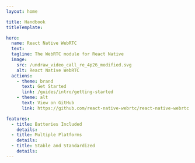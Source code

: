 ```yaml
---
layout: home

title: Handbook
titleTemplate: 

hero:
  name: React Native WebRTC
  text: 
  tagline: The WebRTC module for React Native
  image:
    src: /undraw_video_call_re_4p26_modified.svg
    alt: React Native WebRTC
  actions:
    - theme: brand
      text: Get Started
      link: /guides/intro/getting-started
    - theme: alt
      text: View on GitHub
      link: https://github.com/react-native-webrtc/react-native-webrtc

features:
  - title: Batteries Included
    details: 
  - title: Multiple Platforms
    details: 
  - title: Stable and Standardized
    details: 
---
```


